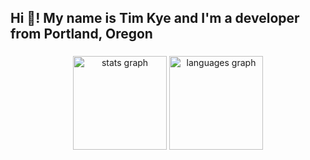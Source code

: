 <h2 align="left">Hi 👋! My name is Tim Kye and I'm a developer from Portland, Oregon</h2>

###

<div align="center">
  <img src="https://github-readme-stats.vercel.app/api?username=kyeotic&hide_title=false&hide_rank=false&show_icons=true&include_all_commits=true&count_private=true&disable_animations=false&theme=dracula&locale=en&hide_border=false" height="150" alt="stats graph"  />
  <img src="https://github-readme-stats.vercel.app/api/top-langs?username=kyeotic&locale=en&hide_title=false&layout=compact&card_width=320&langs_count=5&theme=dracula&hide_border=false" height="150" alt="languages graph"  />
</div>
